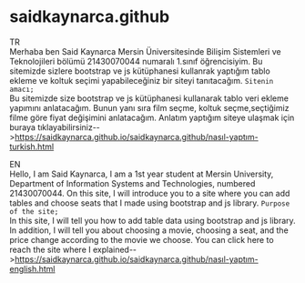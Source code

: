 # saidkaynarca.github
TR <br>
Merhaba ben Said Kaynarca Mersin Üniversitesinde Bilişim Sistemleri ve Teknolojileri bölümü 21430070044 numaralı 1.sınıf öğrencisiyim. Bu sitemizde sizlere bootstrap ve js kütüphanesi kullanrak yaptığım tablo ekleme ve koltuk seçimi yapabileceğiniz bir siteyi tanıtacağım.
<code>Sitenin amacı;<br></code>
Bu sitemizde size bootstrap ve js kütüphanesi kullanarak tablo veri ekleme yapımını anlatacağım. Bunun yanı sıra film seçme, koltuk seçme,seçtiğimiz filme göre fiyat değişimini anlatacağım.
Anlatım yaptığım siteye ulaşmak için buraya tıklayabilirsiniz-->https://saidkaynarca.github.io/saidkaynarca.github/nasıl-yaptım-turkish.html

EN <br>
Hello, I am Said Kaynarca, I am a 1st year student at Mersin University, Department of Information Systems and Technologies, numbered 21430070044. On this site, I will introduce you to a site where you can add tables and choose seats that I made using bootstrap and js library.
<code>Purpose of the site;<br></code>
In this site, I will tell you how to add table data using bootstrap and js library. In addition, I will tell you about choosing a movie, choosing a seat, and the price change according to the movie we choose.
You can click here to reach the site where I explained-->https://saidkaynarca.github.io/saidkaynarca.github/nasıl-yaptım-english.html
